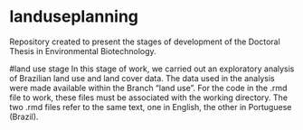 # landuseplanning
Repository created to present the stages of development of the Doctoral Thesis in Environmental Biotechnology.

#land use stage
In this stage of work, we carried out an exploratory analysis of Brazilian land use and land cover data. The data used in the analysis were made available within the Branch “land use”. For the code in the .rmd file to work, these files must be associated with the working directory. The two .rmd files refer to the same text, one in English, the other in Portuguese (Brazil).
